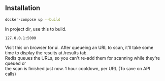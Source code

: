 ## Installation    
    
```sh
docker-compose up --build
```    
     
In project dir, use this to build.    
     
```sh
127.0.0.1:5000
```     
    
Visit this on browser for ui.
After queueing an URL to scan, it'll take some time to display the results at /results tab.    
Redis queues the URLs, so you can't re-add them for scanning while they're queued or     
the scan is finished just now. 1 hour cooldown, per URL (To save on API calls)    
